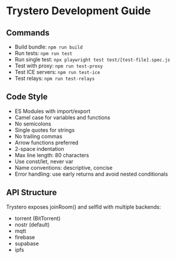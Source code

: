 # Trystero Development Guide

## Commands
- Build bundle: `npm run build`
- Run tests: `npm run test`
- Run single test: `npx playwright test test/[test-file].spec.js`
- Test with proxy: `npm run test-proxy`
- Test ICE servers: `npm run test-ice`
- Test relays: `npm run test-relays`

## Code Style
- ES Modules with import/export
- Camel case for variables and functions
- No semicolons
- Single quotes for strings
- No trailing commas
- Arrow functions preferred
- 2-space indentation
- Max line length: 80 characters
- Use const/let, never var
- Name conventions: descriptive, concise
- Error handling: use early returns and avoid nested conditionals

## API Structure
Trystero exposes joinRoom() and selfId with multiple backends:
- torrent (BitTorrent)
- nostr (default)
- mqtt
- firebase
- supabase
- ipfs